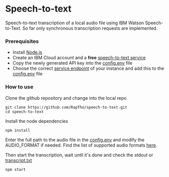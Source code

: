 # Speech-to-text

Speech-to-text transcription of a local audio file using IBM Watson Speech-to-Text. So far only synchronous transcription requests are implemented.

### Prerequisites

- Install [Node.js](https://nodejs.org/en/download/)
- Create an IBM Cloud account and a **free** [speech-to-text service](https://cloud.ibm.com/catalog/services/speech-to-text)
- Copy the newly generated API key into the [config.env](src/config.env) file
- Choose the correct [service endpoint](https://cloud.ibm.com/apidocs/speech-to-text?code=node#service-endpoint) of your instance and add this to the [config.env](src/config.env) file

### How to use

Clone the github repository and change into the local repo

```
git clone https://github.com/RapTho/speech-to-text.git
cd speech-to-text
```

Install the node dependencies

```
npm install
```

Enter the full path to the audio file in the [config.env](src/config.env) and modify the AUDIO_FORMAT if needed. Find the list of supported audio formats [here](https://cloud.ibm.com/apidocs/speech-to-text?code=node#recognize).

Then start the transcription, wait until it's done and check the stdout or [transcript.txt](src/transcript.txt)

```
npm start
```
